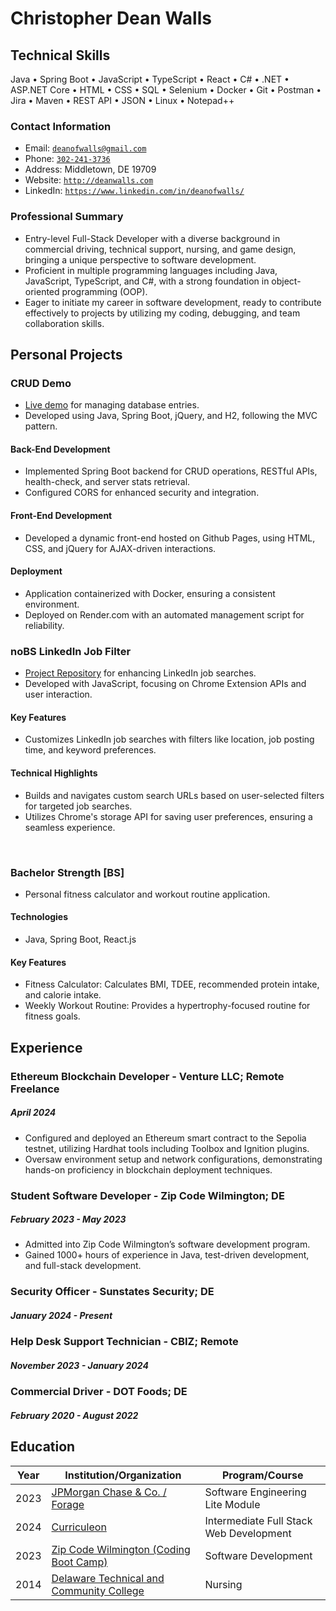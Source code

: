 <!-- <script src="http://code.jquery.com/jquery-1.4.2.min.js"></script> <script> var x = document.getElementsByClassName("site-footer-credits"); setTimeout(() => { x[0].remove(); }, 10); </script> -->

<div class="header-bar"></div>
<link rel="stylesheet" type="text/css" media="all" href="./style.css" />
<script>
    function downloadAsPDF() {
        // Assuming the PDF file is named 'sample.pdf' and resides in the same directory as your README.md
        window.location.href = 'resume.pdf';
    }
</script>
<meta property="og:title" content="Dean-Walls-Public-Portfolio" />

<!-- <button onclick="downloadAsPDF()">Download Resume As PDF</button> -->

# Christopher Dean Walls

## Technical Skills
Java &bull; Spring Boot &bull; JavaScript &bull; TypeScript &bull; React &bull; C# &bull; .NET &bull; ASP.NET Core &bull; HTML &bull; CSS &bull; SQL &bull; Selenium &bull; Docker &bull; Git &bull; Postman &bull; Jira &bull; Maven &bull; REST API &bull; JSON &bull; Linux &bull; Notepad++

### Contact Information

* Email: [`deanofwalls@gmail.com`](mailto:deanofwalls@gmail.com)
* Phone: [`302-241-3736`](tel:+1-302-241-3736)
* Address: Middletown, DE 19709
* Website: [`http://deanwalls.com`](http://deanwalls.com)
* LinkedIn: [`https://www.linkedin.com/in/deanofwalls/`](https://www.linkedin.com/in/deanofwalls/)

### Professional Summary

* Entry-level Full-Stack Developer with a diverse background in commercial driving, technical support, nursing, and game design, bringing a unique perspective to software development.
* Proficient in multiple programming languages including Java, JavaScript, TypeScript, and C#, with a strong foundation in object-oriented programming (OOP).
* Eager to initiate my career in software development, ready to contribute effectively to projects by utilizing my coding, debugging, and team collaboration skills.

## Personal Projects

### CRUD Demo
  * [Live demo](http://crud_demo.deanwalls.com) for managing database entries.
  * Developed using Java, Spring Boot, jQuery, and H2, following the MVC pattern.

#### Back-End Development
  * Implemented Spring Boot backend for CRUD operations, RESTful APIs, health-check, and server stats retrieval. 
  * Configured CORS for enhanced security and integration.

#### Front-End Development
  * Developed a dynamic front-end hosted on Github Pages, using HTML, CSS, and jQuery for AJAX-driven interactions.

#### Deployment
  * Application containerized with Docker, ensuring a consistent environment. 
  * Deployed on Render.com with an automated management script for reliability.


<!-- <div style="page-break-before: always;"></div>
<br class="print-only"> -->

### noBS LinkedIn Job Filter
  * [Project Repository](https://github.com/deanOfWalls/noBS_LinkedIn_Job_Filter) for enhancing LinkedIn job searches.
  * Developed with JavaScript, focusing on Chrome Extension APIs and user interaction.

#### Key Features
  * Customizes LinkedIn job searches with filters like location, job posting time, and keyword preferences.

#### Technical Highlights
  * Builds and navigates custom search URLs based on user-selected filters for targeted job searches.
  * Utilizes Chrome's storage API for saving user preferences, ensuring a seamless experience.

<div style="page-break-before: always;"></div>
<br class="print-only">

### Bachelor Strength [BS]
* Personal fitness calculator and workout routine application.

#### Technologies
* Java, Spring Boot, React.js

#### Key Features
* Fitness Calculator: Calculates BMI, TDEE, recommended protein intake, and calorie intake.
* Weekly Workout Routine: Provides a hypertrophy-focused routine for fitness goals.



## Experience

### Ethereum Blockchain Developer - Venture LLC; Remote Freelance

##### April 2024

* Configured and deployed an Ethereum smart contract to the Sepolia testnet, utilizing Hardhat tools including Toolbox and Ignition plugins. 
* Oversaw environment setup and network configurations, demonstrating hands-on proficiency in blockchain deployment techniques.

### Student Software Developer - Zip Code Wilmington; DE

##### February 2023 - May 2023

* Admitted into Zip Code Wilmington’s software development program.
* Gained 1000+ hours of experience in Java, test-driven development, and full-stack development.

### Security Officer - Sunstates Security; DE

##### January 2024 - Present

### Help Desk Support Technician - CBIZ; Remote

##### November 2023 - January 2024

### Commercial Driver - DOT Foods; DE

##### February 2020 - August 2022

<!-- <div style="page-break-before: always;"></div>
<br> -->

## Education

| Year | Institution/Organization                                                                  | Program/Course                     |
|------|-------------------------------------------------------------------------------------------|------------------------------------|
| 2023 | [JPMorgan Chase & Co. / Forage](forage.pdf)                                               | Software Engineering Lite Module   |
| 2024 | [Curriculeon](curriculeon_certificate.pdf)                                                | Intermediate Full Stack Web Development           |
| 2023 | [Zip Code Wilmington (Coding Boot Camp)](zipcode.pdf)                                     | Software Development               |
| 2014 | [Delaware Technical and Community College](lpnDiploma.pdf)                                | Nursing                            |
